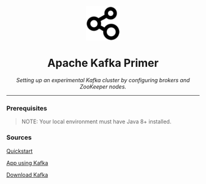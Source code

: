 <br />
<p align="center">
  <a href="">
    <img src=".logo.png" alt="Logo" width="90" height="90">
  </a>

  <h1 align="center">Apache Kafka Primer</h1>

  <p align="center"><i>Setting up an experimental Kafka cluster by configuring brokers and ZooKeeper nodes.</i>
  </p>
</p>

---

### Prerequisites

> NOTE: Your local environment must have Java 8+ installed.





### Sources

[Quickstart](https://kafka.apache.org/quickstart)

[App using Kafka](https://openclassrooms.com/fr/courses/4451251-gerez-des-flux-de-donnees-temps-reel/4451526-creez-votre-premiere-application-avec-kafka)

[Download Kafka](https://www.apache.org/dyn/closer.cgi?path=/kafka/3.4.0/kafka_2.13-3.4.0.tgz)
